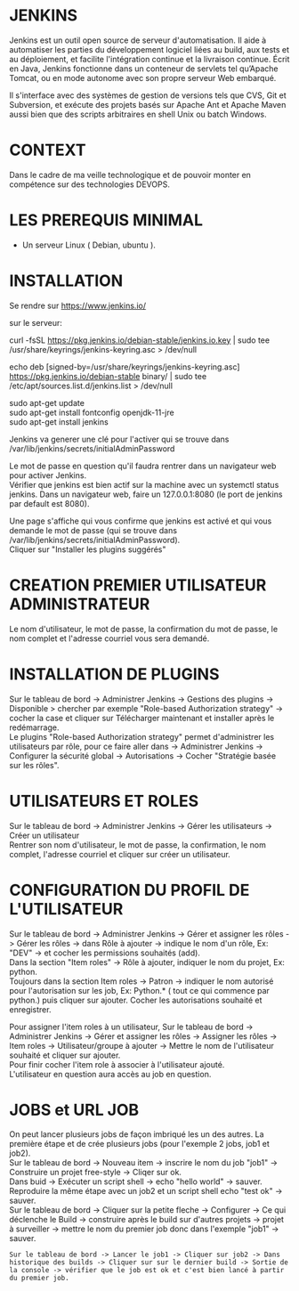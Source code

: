 

# JENKINS

Jenkins est un outil open source de serveur d'automatisation. Il aide à automatiser les parties du développement logiciel liées au build, aux tests et au déploiement, et facilite l'intégration continue et la livraison continue. Écrit en Java, Jenkins fonctionne dans un conteneur de servlets tel qu’Apache Tomcat, ou en mode autonome avec son propre serveur Web embarqué.

Il s'interface avec des systèmes de gestion de versions tels que CVS, Git et Subversion, et exécute des projets basés sur Apache Ant et Apache Maven aussi bien que des scripts arbitraires en shell Unix ou batch Windows.

# CONTEXT

Dans le cadre de ma veille technologique et de pouvoir monter en compétence sur des technologies DEVOPS.

# LES PREREQUIS MINIMAL

  * Un serveur Linux ( Debian, ubuntu ).
  
  

# INSTALLATION 

Se rendre sur https://www.jenkins.io/ 

sur le serveur: 

 curl -fsSL https://pkg.jenkins.io/debian-stable/jenkins.io.key | sudo tee \
    /usr/share/keyrings/jenkins-keyring.asc > /dev/null
    
echo deb [signed-by=/usr/share/keyrings/jenkins-keyring.asc] \
    https://pkg.jenkins.io/debian-stable binary/ | sudo tee \
    /etc/apt/sources.list.d/jenkins.list > /dev/null
    
    
  sudo apt-get update  
  sudo apt-get install fontconfig openjdk-11-jre  
  sudo apt-get install jenkins  
  
  Jenkins va generer une clé pour l'activer qui se trouve dans  
  /var/lib/jenkins/secrets/initialAdminPassword
  
  Le mot de passe en question qu'il faudra rentrer dans un navigateur web pour activer Jenkins.  
  Vérifier que jenkins est bien actif sur la machine avec un systemctl status jenkins.
  Dans un navigateur web, faire un 127.0.0.1:8080 (le port de jenkins par default est 8080).  
  
  Une page s'affiche qui vous confirme que jenkins est activé et qui vous demande le mot de passe (qui se trouve dans  /var/lib/jenkins/secrets/initialAdminPassword).  
  Cliquer sur "Installer les plugins suggérés"  
  
  # CREATION PREMIER UTILISATEUR ADMINISTRATEUR  
  Le nom d'utilisateur, le mot de passe, la confirmation du mot de passe, le nom complet et l'adresse courriel vous sera demandé.
  
  # INSTALLATION DE PLUGINS
  
  Sur le tableau de bord -> Administrer Jenkins -> Gestions des plugins -> Disponible > chercher par exemple "Role-based Authorization strategy" -> cocher la case et cliquer sur Télécharger maintenant et installer après le redémarrage.  
  Le plugins "Role-based Authorization strategy" permet d'administrer les utilisateurs par rôle, pour ce faire aller dans -> Administrer Jenkins -> Configurer la sécurité global -> Autorisations -> Cocher "Stratégie basée sur les rôles". 
 
  # UTILISATEURS ET ROLES
  
  Sur le tableau de bord -> Administrer Jenkins -> Gérer les utilisateurs -> Créer un utilisateur  
  Rentrer son nom d'utilisateur, le mot de passe, la confirmation, le nom complet, l'adresse courriel et cliquer sur créer un utilisateur.
  
  # CONFIGURATION DU PROFIL DE L'UTILISATEUR  
  Sur le tableau de bord -> Administrer Jenkins -> Gérer et assigner les rôles -> Gérer les rôles -> dans Rôle à ajouter -> indique le nom d'un rôle, Ex: "DEV" -> et cocher les permissions souhaités (add).  
  Dans la section "Item roles" -> Rôle à ajouter, indiquer le nom du projet, Ex: python.  
  Toujours dans la section Item roles -> Patron -> indiquer le nom autorisé pour l'autorisation sur les job, Ex: Python.* ( tout ce qui commence par python.) puis cliquer sur ajouter. Cocher les autorisations souhaité et enregistrer.  
  
  Pour assigner l'item roles à un utilisateur,  Sur le tableau de bord -> Administrer Jenkins -> Gérer et assigner les rôles -> Assigner les rôles -> Item roles -> Utilisateur/groupe à ajouter -> Mettre le nom de l'utilisateur souhaité et cliquer sur ajouter.  
  Pour finir cocher l'item role à associer à l'utilisateur ajouté.  
  L'utilisateur en question aura accès au job en question.
  
   # JOBS et URL JOB  
   
   On peut lancer plusieurs jobs de façon imbriqué les un des autres.
   La première étape et de crée plusieurs jobs (pour l'exemple 2 jobs, job1 et job2).  
    Sur le tableau de bord -> Nouveau item -> inscrire le nom du job "job1" -> Construire un projet free-style -> Cliqer sur ok.  
    Dans buid -> Exécuter un script shell -> echo "hello world" -> sauver.  
    Reproduire la même étape avec un job2 et un script shell echo "test ok" -> sauver.  
    Sur le tableau de bord -> Cliquer sur la petite fleche  -> Configurer -> Ce qui déclenche le Build -> construire après le build sur d'autres projets -> projet à surveiller -> mettre le nom du premier job donc dans l'exemple "job1" -> sauver.  
    
    Sur le tableau de bord -> Lancer le job1 -> Cliquer sur job2 -> Dans historique des builds -> Cliquer sur sur le dernier build -> Sortie de la console -> vérifier que le job est ok et c'est bien lancé à partir du premier job. 
    
    
    
    
   
  
  
